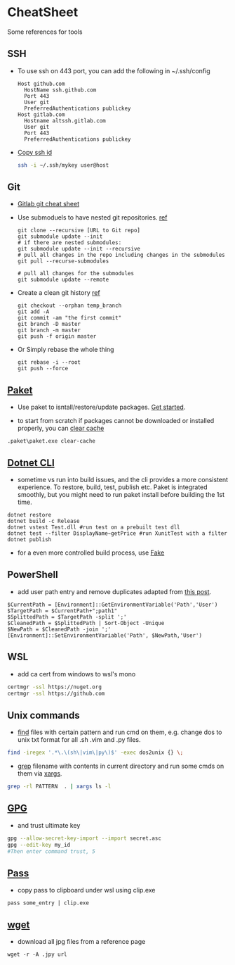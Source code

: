 # CheatSheet

Some references for tools

## SSH

- To use ssh on 443 port, you can add the following in ~/.ssh/config

  ```sshconfig
  Host github.com
    HostName ssh.github.com
    Port 443
    User git
    PreferredAuthentications publickey
  Host gitlab.com
    Hostname altssh.gitlab.com
    User git
    Port 443
    PreferredAuthentications publickey
  ```

- [Copy ssh id](https://www.ssh.com/ssh/copy-id)

  ```bash
  ssh -i ~/.ssh/mykey user@host
  ```

## Git
- [Gitlab git cheat sheet](https://about.gitlab.com/images/press/git-cheat-sheet.pdf)
- Use submoduels to have nested git repositories. [ref](https://www.vogella.com/tutorials/GitSubmodules/article.html)

    ```console
    git clone --recursive [URL to Git repo]
    git submodule update --init
    # if there are nested submodules:
    git submodule update --init --recursive
    # pull all changes in the repo including changes in the submodules
    git pull --recurse-submodules

    # pull all changes for the submodules
    git submodule update --remote
    ```

- Create a clean git history [ref](https://tecadmin.net/delete-commit-history-in-github/)

    ```console
    git checkout --orphan temp_branch
    git add -A
    git commit -am "the first commit"
    git branch -D master
    git branch -m master
    git push -f origin master
    ```

- Or Simply rebase the whole thing

    ```console
    git rebase -i --root
    git push --force
    ```

## [Paket](https://fsprojects.github.io/Paket/)

- Use paket to isntall/restore/update packages. [Get started](https://fsprojects.github.io/Paket/getting-started.html).

- to start from scratch if packages cannot be downloaded or installed properly, you can [clear cache](https://fsprojects.github.io/Paket/paket-clear-cache.html)

```console
.paket\paket.exe clear-cache
```

## [Dotnet CLI](https://docs.microsoft.com/en-us/dotnet/core/tools/?tabs=netcore2x)

- sometime vs run into build issues, and the cli provides a more consistent experience. To restore, build, test, publish etc. Paket is integrated smoothly, but you might need to run paket install before building the 1st time.

```console
dotnet restore
dotnet build -c Release
dotnet vstest Test.dll #run test on a prebuilt test dll
dotnet test --filter DisplayName~getPrice #run XunitTest with a filter
dotnet publish
```

- for a even more controlled build process, use [Fake](https://fake.build/)

## PowerShell

- add user path entry and remove duplicates
  adapted from [this post](https://itluke.online/2018/07/16/how-to-remove-duplicates-from-your-path-environment-variable-with-powershell/).  

```console
$CurrentPath = [Environment]::GetEnvironmentVariable('Path','User')
$TargetPath = $CurrentPath+";path1"
$SplittedPath = $TargetPath -split ';'
$CleanedPath = $SplittedPath | Sort-Object -Unique
$NewPath = $CleanedPath -join ';'
[Environment]::SetEnvironmentVariable('Path', $NewPath,'User')
```

## WSL

- add ca cert from windows to wsl's mono

```bash
certmgr -ssl https://nuget.org
certmgr -ssl https://github.com
```

## Unix commands

- [find](http://man7.org/linux/man-pages/man1/find.1.html) files with certain pattern and run cmd on them, e.g. change dos to unix txt format for all .sh .vim and .py files.

```bash
find -iregex '.*\.\(sh\|vim\|py\)$' -exec dos2unix {} \;
```

- [grep](https://www.gnu.org/software/grep/manual/grep.html) filename with contents in current directory and run some cmds on them via [xargs](http://man7.org/linux/man-pages/man1/xargs.1.html).

```bash
grep -rl PATTERN  . | xargs ls -l
```

## [GPG](https://www.gnupg.org/)

- and trust ultimate key

```bash
gpg --allow-secret-key-import --import secret.asc
gpg --edit-key my_id
#Then enter command trust, 5
```

## [Pass](https://www.passwordstore.org/)

- copy pass to clipboard under wsl using clip.exe

```console
pass some_entry | clip.exe
```

## [wget](https://www.gnu.org/software/wget/manual/wget.html)

- download all jpg files from a reference page

```console
wget -r -A .jpy url
```
